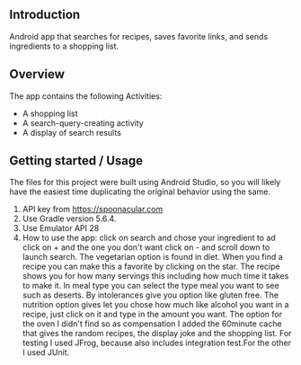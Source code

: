 ## Introduction

Android app that searches for recipes, saves favorite links, and sends
ingredients to a shopping list.

## Overview

The app contains the following Activities:
 * A shopping list
 * A search-query-creating activity
 * A display of search results

## Getting started / Usage

The files for this project were built using Android Studio, so you will likely have the easiest
time duplicating the original behavior using the same.

1. API key from https://spoonacular.com
2. Use Gradle version 5.6.4.
3. Use Emulator API 28
4. How to use the app:  click on search and chose your ingredient to ad click on + and
   the one you don't want click on - and scroll down to launch search. The vegetarian option is found 
   in diet. When you find a recipe you can make this a favorite by clicking on the star.
   The recipe shows you for how many servings this including how much time it takes to make it.
   In meal type you can select the type meal you want to see such as deserts. By intolerances give 
   you option like gluten free. The nutrition option gives let you chose how much like alcohol you want
   in a recipe, just click on it and type in the amount you want.
   The option for the oven I didn't find so as compensation I added the 60minute cache that gives the 
   random recipes, the display joke and the shopping list. For testing I used JFrog, because also 
   includes integration test.For the other I used JUnit.


 
     
   

    



  

     
   






